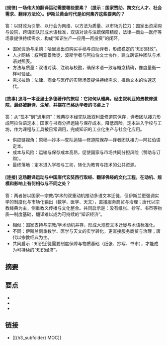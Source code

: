 #### [规律] 一场伟大的翻译运动需要哪些要素？（提示：国家赞助、跨文化人才、社会需求、翻译方法论）。伊斯兰黄金时代是如何集齐这些要素的？
答：以财政为引擎、以行会为网络、以方法为质量、以市场为拉力：国家出资采购与设院，跨语团队形成术语标准，双语对读与注疏保障精度，法律—商业—医疗等场景提供持续需求，构成“知识生产—应用—再投资”的闭环。
- 国家资助与采购：哈里发出资购买手稿与资助译者，形成稳定的“知识财政”。
- 人才网络：叙利亚景教徒、波斯学者与阿拉伯文士协作，建立跨语种团队与术语对照表。
- 方法与质量：双语对读、注疏与校勘，确保术语一致与概念精确，像度量衡一样可验证。
- 需求拉动：法律、商业与医疗的实际场景提供持续需求，推动文本的快速迭代。


#### [故事] 追寻一本亚里士多德著作的旅程：它如何从雅典，经由叙利亚的景教修道院，最终被翻译、注解，并摆在巴格达学者的书桌上？
答：从“孤本”到“通用包”：雅典抄本经驼队抵叙利亚修道院保存，译者团队接力形成阿拉伯语定本；国家与书商分担运输与保存成本，降低风险。定本进入学校与工坊，作为课程与工具被日常调用，完成知识的工业化生产与社会化应用。
- 供应链视角：原稿—抄本—驼队运输—修道院保存—译者团队接力—阿拉伯语定本。
- 成本与风险：运输与保存成本高昂，促使国家与市场共同分担风险（赞助与订购）。
- 最终落地：定本进入学校与工坊，转化为教育与技术的公共资源。


#### [连接] 这场翻译运动与中国唐代玄奘西行取经、翻译佛经的文化工程，在动机、规模和影响上有何相似与不同之处？
答：两者皆以国家—宗教/学术的双重动机推动多语文本迁徙，但伊斯兰更强调实学的制度化与市场化输出（数学、医学、天文），直接服务商贸与治理；唐代以宗教经典为主，侧重教义传播与文化整合。共同启示是：没有纸张、抄写、书市等物质—制度基础，翻译难以成为可持续的“知识经济”。
- 相似：国家支持与宗教/学术动机并存，形成大规模文本迁徙与术语标准化。
- 不同：伊斯兰侧重数学、医学与天文的实学转化，更直接服务商贸与治理；唐代以宗教经典为主。
- 共同启示：知识迁徙需要制度保障与物质基础（纸张、抄写、书市），才能成为可持续的“知识经济”。


## 摘要


## 要点

- 
- 
- 

## 链接

- [[{h3_subfolder} MOC]]
